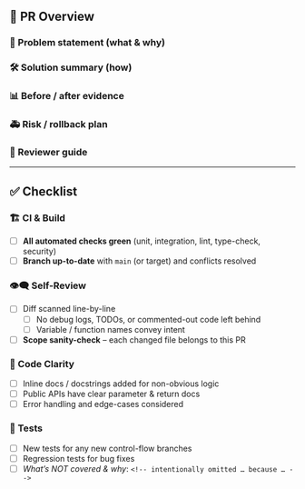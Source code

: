 <!--
  🔍  vverb – Pull-Request Checklist
  Copyright 2025 Bibhuti Bhusan Panda
  License: Apache 2.0
  Tick the boxes that apply; placeholders left unchanged may cause the
  “PR-template-lint” workflow to fail.
-->

## 📝 PR Overview

### 🔎 Problem statement (what & why)
<!-- Describe the user impact / bug / feature need -->

### 🛠️ Solution summary (how)
<!-- High-level approach & key files touched -->

### 📊 Before / after evidence
<!-- Screenshots, benchmark numbers, or logs -->

### 🚑 Risk / rollback plan
<!-- Feature flag? DB migration? Simple revert? -->

### 👀 Reviewer guide
<!-- e.g. “Start with `adapters/pgvector/core.py`; the rest is tests.” -->

---

## ✅ Checklist

### 🏗️ CI & Build
- [ ] **All automated checks green** (unit, integration, lint, type-check, security)
- [ ] **Branch up-to-date** with `main` (or target) and conflicts resolved

### 👁️‍🗨️ Self-Review
- [ ] Diff scanned line-by-line  
  - [ ] No debug logs, TODOs, or commented-out code left behind  
  - [ ] Variable / function names convey intent
- [ ] **Scope sanity-check** – each changed file belongs to this PR

### 📝 Code Clarity
- [ ] Inline docs / docstrings added for non-obvious logic
- [ ] Public APIs have clear parameter & return docs
- [ ] Error handling and edge-cases considered

### 🧪 Tests
- [ ] New tests for any new control-flow branches
- [ ] Regression tests for bug fixes
- [ ] *What’s NOT covered & why*: `<!-- intentionally omitted … because … -->`

<!-- Optional, advanced items – feel free to ignore if the PR is trivial -->
<!--
### 📚 Project Docs
- [ ] Architecture / design docs updated
- [ ] README / ADR captures new flags, env vars, run-books, diagrams

### 🔄 Follow-ups
- [ ] Tech-debt tickets created for anything pushed out of scope
- [ ] Changelog entry drafted (if repo uses one)
-->